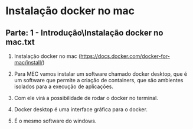 # Instalação docker no mac

## Parte: 1 - Introdução\Instalação docker no mac.txt

1. Instalação docker no mac (https://docs.docker.com/docker-for-mac/install/)

2. Para MEC vamos instalar um software chamado docker desktop, que é um software que permite a criação de containers, que são ambientes isolados para a execução de aplicações.

3. Com ele virá a possibilidade de rodar o docker no terminal.

4. Docker desktop é uma interface gráfica para o docker.

5. É o mesmo software do windows.

